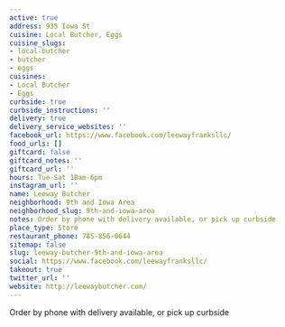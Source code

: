 ```yaml
---
active: true
address: 935 Iowa St
cuisine: Local Butcher, Eggs
cuisine_slugs:
- local-butcher
- butcher
- eggs
cuisines:
- Local Butcher
- Eggs
curbside: true
curbside_instructions: ''
delivery: true
delivery_service_websites: ''
facebook_url: https://www.facebook.com/leewayfranksllc/
food_urls: []
giftcard: false
giftcard_notes: ''
giftcard_url: ''
hours: Tue-Sat 10am-6pm
instagram_url: ''
name: Leeway Butcher
neighborhood: 9th and Iowa Area
neighborhood_slug: 9th-and-iowa-area
notes: Order by phone with delivery available, or pick up curbside
place_type: Store
restaurant_phone: 785-856-0644
sitemap: false
slug: leeway-butcher-9th-and-iowa-area
social: https://www.facebook.com/leewayfranksllc/
takeout: true
twitter_url: ''
website: http://leewaybutcher.com/
---
```


Order by phone with delivery available, or pick up curbside